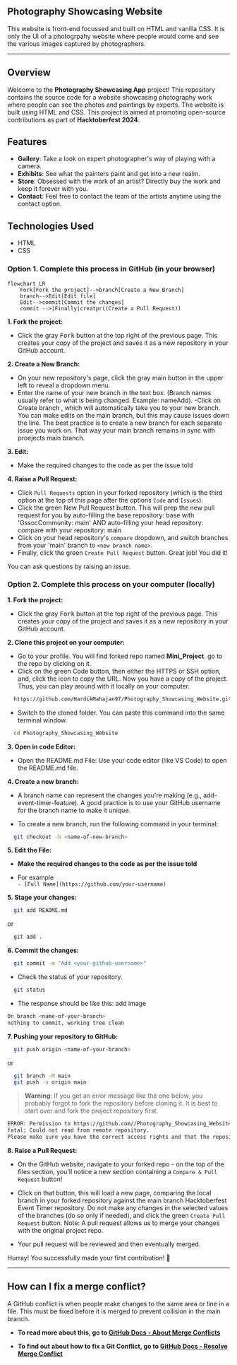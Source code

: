 ## Photography Showcasing Website

This website is front-end focussed and built on HTML and vanilla CSS.
It is only the UI of a photogrpahy website where people would come and see the various images captured by photographers.

---

## Overview

Welcome to the **Photography Showcasing App** project! This repository contains the source code for a website showcasing photography work where people can see the photos and paintings by experts. The website is built using HTML and CSS. This project is aimed at promoting open-source contributions as part of **Hacktoberfest 2024**.

## Features

- **Gallery**: Take a look on expert photographer's way of playing with a camera.
- **Exhibits**: See what the painters paint and get into a new realm.
- **Store**: Obsessed with the work of an artist? Directly buy the work and keep it forever with you.
- **Contact**: Feel free to contact the team of the artists anytime using the contact option.

## Technologies Used

- HTML
- CSS

### Option 1. Complete this process in GitHub (in your browser)

```mermaid
flowchart LR
    Fork[Fork the project]-->branch[Create a New Branch]
    branch-->Edit[Edit file]
    Edit-->commit[Commit the changes]
    commit -->|Finally|creatpr((Create a Pull Request))
```

**1. Fork the project:**

- Click the gray <kbd>Fork</kbd> button at the top right of the previous page. This creates your copy of the project and saves it as a new repository in your GitHub account.

**2. Create a New Branch:**

- On your new repository's page, click the gray main button in the upper left to reveal a dropdown menu.
- Enter the name of your new branch in the text box. (Branch names usually refer to what is being changed. Example: nameAdd).
  -Click on Create branch <new branch name>, which will automatically take you to your new branch. You can make edits on the main branch, but this may cause issues down the line. The best practice is to create a new branch for each separate issue you work on. That way your main branch remains in sync with proejects main branch.

**3. Edit:**

- Make the required changes to the code as per the issue told

**4. Raise a Pull Request:**

- Click `Pull Requests` option in your forked repository (which is the third option at the top of this page after the options `Code` and `Issues`).
- Click the green New Pull Request button. This will prep the new pull request for you by auto-filling the base repository: base with 'GssocCommunity: main' AND auto-filling your head repository: compare with your repository: main
- Click on your head repository's `compare` dropdown, and switch branches from your 'main' branch to `<new branch name>`.
- Finally, click the green `Create Pull Request` button. Great job! You did it!

You can ask questions by raising an issue.

### Option 2. Complete this process on your computer (locally)

**1. Fork the project:**

- Click the gray <kbd>Fork</kbd> button at the top right of the previous page. This creates your copy of the project and saves it as a new repository in your GitHub account.

**2. Clone this project on your computer:**

- Go to your profile. You will find forked repo named **Mini_Project**. go to the repo by clicking on it.
- Click on the green Code button, then either the HTTPS or SSH option, and, click the icon to copy the URL. Now you have a copy of the project. Thus, you can play around with it locally on your computer.

```bash
  https://github.com/HardikMahajan97/Photography_Showcasing_Website.git
```

- Switch to the cloned folder. You can paste this command into the same terminal window. 


```bash
  cd Photography_Showcasing_Website
```

**3. Open in code Editor:**

- Open the README.md File:
Use your code editor (like VS Code) to open the README.md file.

<!-- Replace with your own image -->

  
**4. Create a new branch:**

- A branch name can represent the changes you're making (e.g., add-event-timer-feature). A good practice is to use your GitHub username for the branch name to make it unique.

<!-- Replace with your own image -->

- To create a new branch, run the following command in your terminal:

```bash
  git checkout -b <name-of-new-branch>
```

**5. Edit the File:**
<!-- Replace with your own image -->

- **Make the required changes to the code as per the issue told**

- For example      
  `- [Full Name](https://github.com/your-username)`

**5. Stage your changes:**

```bash
  git add README.md
```

or

```bash
  git add .
```

**6. Commit the changes:**

```bash
  git commit -m "Add <your-github-username>"
```

- Check the status of your repository.

```bash
  git status
```

- The response should be like this:
add image

```bash
On branch <name-of-your-branch>
nothing to commit, working tree clean
```

**7. Pushing your repository to GitHub:**

```bash
  git push origin <name-of-your-branch>
```

or

```bash
  git branch -M main
  git push -u origin main
```


> **Warning**: If you get an error message like the one below, you probably forgot to fork the repository before cloning it. It is best to start over and fork the project repository first.

```bash
ERROR: Permission to https://github.com//Photography_Showcasing_Website.git denied to <your-github-username>.
fatal: Could not read from remote repository.
Please make sure you have the correct access rights and that the repository exists.
```

**8. Raise a Pull Request:**

- On the GitHub website, navigate to your forked repo - on the top of the files section, you'll notice a new section containing a `Compare & Pull Request` button!

- Click on that button, this will load a new page, comparing the local branch in your forked repository against the main branch Hacktoberfest Event Timer repository. Do not make any changes in the selected values of the branches (do so only if needed), and click the green `Create Pull Request` button. 
  Note: A pull request allows us to merge your changes with the original project repo.

- Your pull request will be reviewed and then eventually merged.

Hurray! You successfully made your first contribution! 🎉

---

## How can I fix a merge conflict?

A GitHub conflict is when people make changes to the same area or line in a file. This must be fixed before it is merged to prevent collision in the main branch.

- **To read more about this, go to [GitHub Docs - About Merge Conflicts](https://docs.github.com/en/github/collaborating-with-pull-requests/addressing-merge-conflicts/about-merge-conflicts)**

- **To find out about how to fix a Git Conflict, go to [GitHub Docs - Resolve Merge Conflict](https://docs.github.com/en/github/collaborating-with-pull-requests/addressing-merge-conflicts/resolving-a-merge-conflict-on-github)**






